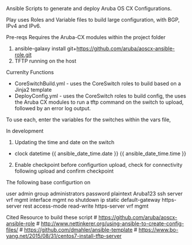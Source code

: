 
Ansible Scripts to generate and deploy Aruba OS CX Configurations.

Play uses Roles and Variable files to build large configuration, with BGP, IPv4 and IPv6.

Pre-reqs
Requires the Aruba-CX modules within the project folder
1) ansible-galaxy install git+https://github.com/aruba/aoscx-ansible-role.git
2) TFTP running on the host

Currenlty Functions

- CoreSwitchBuild.yml - uses the CoreSwitch roles to build based on a Jinja2 template
- DeployConfig.yml - uses the CoreSwitch roles to build config, the uses the Aruba CX modules to run a tftp command on the switch to upload, followed by an error log output.

To use each, enter the variables for the switches within the vars file,


In development

1) Updating the time and date on the switch
 - clock datetime {{ ansible_date_time.date }} {{ ansible_date_time.time }}
2) Enable checkpoint before configurtion upload, check for connectivity following upload and confirm checkpoint


The following base configurtion on

user admin group administrators password plaintext Aruba123
ssh server vrf mgmt
interface mgmt
    no shutdown
    ip static <ip address>
    default-gateway <ip address>
https-server rest access-mode read-write
https-server vrf mgmt


Cited Resource to build these script
    # https://github.com/aruba/aoscx-ansible-role
    # http://www.nettinkerer.org/using-ansible-to-create-config-files/
    # https://github.com/dmahler/ansible-template
    # https://www.bo-yang.net/2015/08/31/centos7-install-tftp-server
